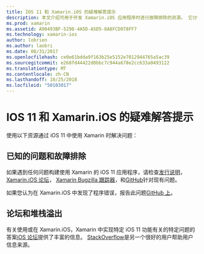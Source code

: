 ```yaml
---
title: IOS 11 和 Xamarin.iOS 的疑难解答提示
description: 本文介绍可用于开发 Xamarin.iOS 应用程序时进行故障排除的资源。 它讨论了 bug 报告，发行说明，Xamarin 版本博客和支持选项。
ms.prod: xamarin
ms.assetid: A90493BF-5298-4A5D-A5D5-8A8FCD078FF7
ms.technology: xamarin-ios
author: lobrien
ms.author: laobri
ms.date: 08/31/2017
ms.openlocfilehash: ce0e61bdda9f163b25e5152e7012944765a5ac39
ms.sourcegitcommit: e268fd44422d0bbc7c944a678e2cc633a0493122
ms.translationtype: MT
ms.contentlocale: zh-CN
ms.lasthandoff: 10/25/2018
ms.locfileid: "50103017"
---
```

# <a name="troubleshooting-tips-for-ios-11-and-xamarinios"></a>IOS 11 和 Xamarin.iOS 的疑难解答提示

使用以下资源通过 iOS 11 中使用 Xamarin 时解决问题：

## <a name="known-issues-and-troubleshooting"></a>已知的问题和故障排除

如果遇到任何问题构建使用 Xamarin 的 iOS 11 应用程序，请检查[发行说明](http://releases.xamarin.com/)， [Xamarin.iOS 论坛](https://forums.xamarin.com/categories/ios)， [Xamarin Bugzilla 跟踪器](https://bugzilla.xamarin.com/query.cgi?product=iOS)，和[GitHub](https://github.com/xamarin/xamarin-macios/issues)针对现有问题。

如果您认为在 Xamarin.iOS 中发现了程序错误，报告此问题[GitHub 上](https://github.com/xamarin/xamarin-macios/issues)。

## <a name="forums-and-stackoverflow"></a>论坛和堆栈溢出

有关使用或在 Xamarin.iOS，Xamarin 中实现特定 iOS 11 功能有关的特定问题的答案[iOS 论坛](http://forums.xamarin.com/categories/ios)提供了丰富的信息。 [StackOverflow](http://stackoverflow.com/search?tab=newest&q=xamarin)是另一个很好的用户帮助用户信息来源。
